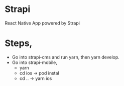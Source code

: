 # Strapi
React Native App powered by Strapi


# Steps,
- Go into strapi-cms and run yarn, then yarn develop.
- Go into strapi-mobile,
  - yarn
  - cd ios -> pod instal
  - cd .. -> yarn ios
